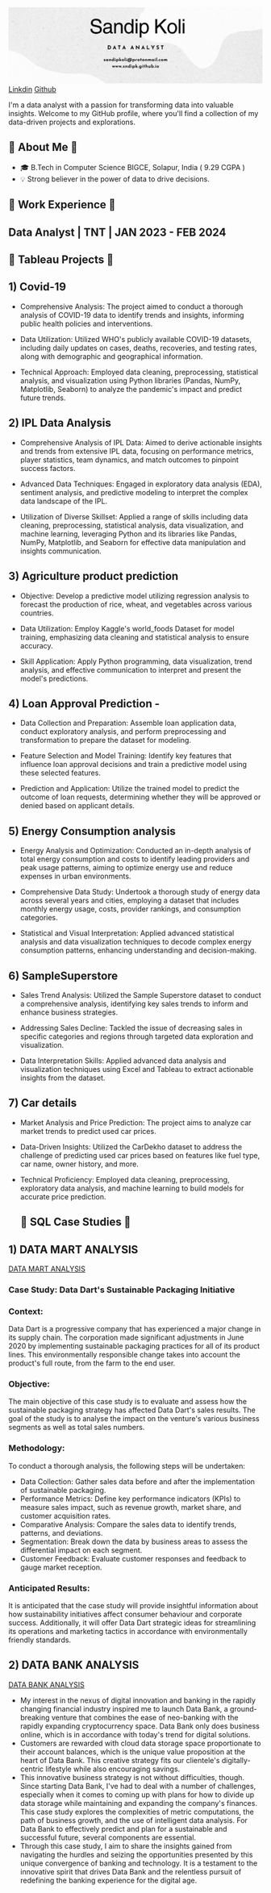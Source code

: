 ![Sandip Koli Portfolio](/assets/img/sandipcoverpic.png)
[Linkdin](https://linkedin.com/in/sndpk/)
[Github](https://github.com/sndipk)
<!-- Header -->
I'm a data analyst with a passion for transforming data into valuable insights. Welcome to my GitHub profile, where you'll find a collection of my data-driven projects and explorations.

<!-- About Me -->
## 🌼 About Me 🌼

- 🎓 B.Tech in Computer Science BIGCE, Solapur, India ( 9.29 CGPA )
- 💡 Strong believer in the power of data to drive decisions.

<!-- Work Experience -->

## 🌼 Work Experience 🌼
## Data Analyst | TNT | JAN 2023 - FEB 2024

<!-- Featured Projects -->

## 🌼 Tableau Projects 🌼

## 1) Covid-19 

- Comprehensive Analysis: The project aimed to conduct a thorough analysis of COVID-19 data to identify trends and insights, informing public health policies and interventions.

- Data Utilization: Utilized WHO's publicly available COVID-19 datasets, including daily updates on cases, deaths, recoveries, and testing rates, along with demographic and geographical information.

- Technical Approach: Employed data cleaning, preprocessing, statistical analysis, and visualization using Python libraries (Pandas, NumPy, Matplotlib, Seaborn) to analyze the pandemic's impact and predict future trends.



## 2) IPL Data Analysis

- Comprehensive Analysis of IPL Data: Aimed to derive actionable insights and trends from extensive IPL data, focusing on performance metrics, player statistics, team dynamics, and match outcomes to pinpoint success factors.

- Advanced Data Techniques: Engaged in exploratory data analysis (EDA), sentiment analysis, and predictive modeling to interpret the complex data landscape of the IPL.

- Utilization of Diverse Skillset: Applied a range of skills including data cleaning, preprocessing, statistical analysis, data visualization, and machine learning, leveraging Python and its libraries like Pandas, NumPy, Matplotlib, and Seaborn for effective data manipulation and insights communication.

## 3) Agriculture product prediction

- Objective: Develop a predictive model utilizing regression analysis to forecast the production of rice, wheat, and vegetables across various countries.

- Data Utilization: Employ Kaggle's world_foods Dataset for model training, emphasizing data cleaning and statistical analysis to ensure accuracy.

- Skill Application: Apply Python programming, data visualization, trend analysis, and effective communication to interpret and present the model's predictions.

## 4) Loan Approval Prediction -

- Data Collection and Preparation: Assemble loan application data, conduct exploratory analysis, and perform preprocessing and transformation to prepare the dataset for modeling.

- Feature Selection and Model Training: Identify key features that influence loan approval decisions and train a predictive model using these selected features.

- Prediction and Application: Utilize the trained model to predict the outcome of loan requests, determining whether they will be approved or denied based on applicant details.


## 5) Energy Consumption analysis

- Energy Analysis and Optimization: Conducted an in-depth analysis of total energy consumption and costs to identify leading providers and peak usage patterns, aiming to optimize energy use and reduce expenses in urban environments.

- Comprehensive Data Study: Undertook a thorough study of energy data across several years and cities, employing a dataset that includes monthly energy usage, costs, provider rankings, and consumption categories.

- Statistical and Visual Interpretation: Applied advanced statistical analysis and data visualization techniques to decode complex energy consumption patterns, enhancing understanding and decision-making.


## 6) SampleSuperstore

- Sales Trend Analysis: Utilized the Sample Superstore dataset to conduct a comprehensive analysis, identifying key sales trends to inform and enhance business strategies.

- Addressing Sales Decline: Tackled the issue of decreasing sales in specific categories and regions through targeted data exploration and visualization.

- Data Interpretation Skills: Applied advanced data analysis and visualization techniques using Excel and Tableau to extract actionable insights from the dataset.


## 7) Car details 

- Market Analysis and Price Prediction: The project aims to analyze car market trends to predict used car prices.

- Data-Driven Insights: Utilized the CarDekho dataset to address the challenge of predicting used car prices based on features like fuel type, car name, owner history, and more.

- Technical Proficiency: Employed data cleaning, preprocessing, exploratory data analysis, and machine learning to build models for accurate price prediction.

  ## 🌼 SQL Case Studies 🌼

## 1) DATA MART ANALYSIS 
[DATA MART ANALYSIS](https://drive.google.com/file/d/1wdwTCq_yJthFKHE18hiH98rcIQVvgimv/view?usp=drive_link)

### Case Study: Data Dart's Sustainable Packaging Initiative

### Context: 
Data Dart is a progressive company that has experienced a major change in its supply chain. The corporation made significant adjustments in June 2020 by implementing sustainable packaging practices for all of its product lines. This environmentally responsible change takes into account the product's full route, from the farm to the end user.

### Objective:
The main objective of this case study is to evaluate and assess how the sustainable packaging strategy has affected Data Dart's sales results. The goal of the study is to analyse the impact on the venture's various business segments as well as total sales numbers.


### Methodology: 
To conduct a thorough analysis, the following steps will be undertaken:

- Data Collection: Gather sales data before and after the implementation of sustainable packaging.
- Performance Metrics: Define key performance indicators (KPIs) to measure sales impact, such as revenue growth, market share, and customer acquisition rates.
- Comparative Analysis: Compare the sales data to identify trends, patterns, and deviations.
- Segmentation: Break down the data by business areas to assess the differential impact on each segment.
- Customer Feedback: Evaluate customer responses and feedback to gauge market reception.

### Anticipated Results: 
It is anticipated that the case study will provide insightful information about how sustainability initiatives affect consumer behaviour and corporate success. Additionally, it will offer Data Dart strategic ideas for streamlining its operations and marketing tactics in accordance with environmentally friendly standards.



## 2) DATA BANK ANALYSIS
[DATA BANK ANALYSIS](https://drive.google.com/file/d/15UlN01P96BOsPcVrB8DVWKgxE_ZWXtg4/view?usp=drive_link)

- My interest in the nexus of digital innovation and banking in the rapidly changing financial industry inspired me to launch Data Bank, a ground-breaking venture that combines the ease of neo-banking with the rapidly expanding cryptocurrency space. Data Bank only does business online, which is in accordance with today's trend for digital solutions.
- Customers are rewarded with cloud data storage space proportionate to their account balances, which is the unique value proposition at the heart of Data Bank. This creative strategy fits our clientele's digitally-centric lifestyle while also encouraging savings.
- This innovative business strategy is not without difficulties, though. Since starting Data Bank, I've had to deal with a number of challenges, especially when it comes to coming up with plans for how to divide up data storage while maintaining and expanding the company's finances. This case study explores the complexities of metric computations, the path of business growth, and the use of intelligent data analysis. For Data Bank to effectively predict and plan for a sustainable and successful future, several components are essential.
- Through this case study, I aim to share the insights gained from navigating the hurdles and seizing the opportunities presented by this unique convergence of banking and technology. It is a testament to the innovative spirit that drives Data Bank and the relentless pursuit of redefining the banking experience for the digital age.




